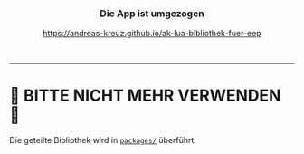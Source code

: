 <p align="center">
  <h3 align="center">Die App ist umgezogen</h3>
  <p align="center">
  <a href="https://andreas-kreuz.github.io/ak-lua-bibliothek-fuer-eep">https://andreas-kreuz.github.io/ak-lua-bibliothek-fuer-eep</a>
  </p>
<br>
<hr>

# :construction: BITTE NICHT MEHR VERWENDEN :construction:

Die geteilte Bibliothek wird in [`packages/`](https://github.com/Andreas-Kreuz/ak-lua-bibliothek-fuer-eep/packages/) überführt.
